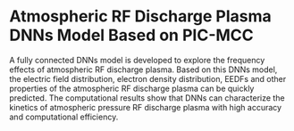 # Atmospheric RF Discharge Plasma DNNs Model Based on PIC-MCC
A fully connected DNNs model is developed to explore the frequency effects of atmospheric RF discharge plasma. Based on this DNNs model, the electric field distribution, electron density distribution, EEDFs and other properties of the atmospheric RF discharge plasma can be quickly predicted. The computational results show that DNNs can characterize the kinetics of atmospheric pressure RF discharge plasma with high accuracy and computational efficiency.
